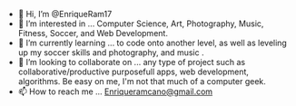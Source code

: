 - 👋 Hi, I’m @EnriqueRam17
- 👀 I’m interested in ... Computer Science, Art, Photography, Music, Fitness, Soccer, and Web Development. 
- 🌱 I’m currently learning ... to code onto another level, as well as leveling up my soccer skills and photography, and music . 
- 💞️ I’m looking to collaborate on ... any type of project such as collaborative/productive purposefull apps, web development, algorithms. Be easy on me, I'm  not that much of a computer geek. 
- 📫 How to reach me ... Enriqueramcano@gmail.com

<!---
EnriqueRam17/EnriqueRam17 is a ✨ special ✨ repository because its `README.md` (this file) appears on your GitHub profile.
You can click the Preview link to take a look at your changes.
--->
